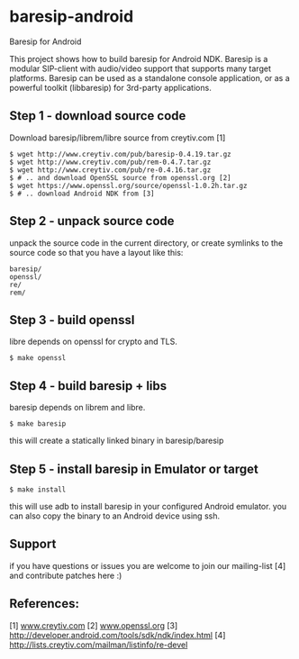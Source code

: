baresip-android
===============

Baresip for Android


This project shows how to build baresip for Android NDK.
Baresip is a modular SIP-client with audio/video support
that supports many target platforms. Baresip can be used
as a standalone console application, or as a powerful
toolkit (libbaresip) for 3rd-party applications.




## Step 1 - download source code

Download baresip/librem/libre source from creytiv.com [1]

```
$ wget http://www.creytiv.com/pub/baresip-0.4.19.tar.gz
$ wget http://www.creytiv.com/pub/rem-0.4.7.tar.gz
$ wget http://www.creytiv.com/pub/re-0.4.16.tar.gz
$ # .. and download OpenSSL source from openssl.org [2]
$ wget https://www.openssl.org/source/openssl-1.0.2h.tar.gz
$ # .. download Android NDK from [3]
```



## Step 2 - unpack source code

unpack the source code in the current directory, or create
symlinks to the source code so that you have a layout like this:

    baresip/
    openssl/
    re/
    rem/



## Step 3 - build openssl

libre depends on openssl for crypto and TLS.

```
$ make openssl
```



## Step 4 - build baresip + libs

baresip depends on librem and libre.

```
$ make baresip
```

this will create a statically linked binary in baresip/baresip




## Step 5 - install baresip in Emulator or target

```
$ make install
```

this will use adb to install baresip in your configured Android emulator.
you can also copy the binary to an Android device using ssh.




## Support

if you have questions or issues you are welcome to join our
mailing-list [4] and contribute patches here :)




## References:

[1] www.creytiv.com
[2] www.openssl.org
[3] http://developer.android.com/tools/sdk/ndk/index.html
[4] http://lists.creytiv.com/mailman/listinfo/re-devel
